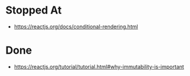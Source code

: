 # Stopped At
- https://reactjs.org/docs/conditional-rendering.html

# Done
- https://reactjs.org/tutorial/tutorial.html#why-immutability-is-important
